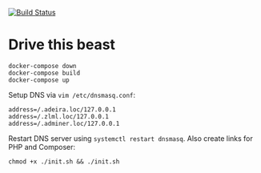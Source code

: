 [![Build Status](https://travis-ci.org/mrtnzlml/docker-stack.svg?branch=master)](https://travis-ci.org/mrtnzlml/docker-stack)

Drive this beast
=====

    docker-compose down
    docker-compose build
    docker-compose up

Setup DNS via `vim /etc/dnsmasq.conf`:

    address=/.adeira.loc/127.0.0.1
    address=/.zlml.loc/127.0.0.1
    address=/.adminer.loc/127.0.0.1

Restart DNS server using `systemctl restart dnsmasq`. Also create links for PHP and Composer:

    chmod +x ./init.sh && ./init.sh
